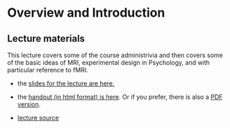 # Overview and Introduction

## Lecture materials

This lecture covers some of the course administrivia and then covers some of the basic ideas of MRI, experimental design in Psychology, and with particular reference to fMRI.

- the <a href="lecture.html" target="_new">slides for the lecture are here.</a>
- the <a href="schluppeck-01-handout.html">handout (in html format) is here</a>. Or if you prefer, there is also a <a href="lecture.pdf">PDF version</a>.

- [lecture source](lecture.qmd)

